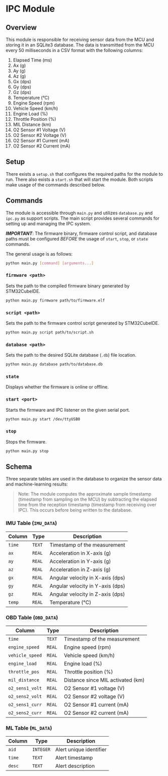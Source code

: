 # IPC Module

## Overview
This module is responsible for receiving sensor data from the MCU and storing it in an SQLite3 database.
The data is transmitted from the MCU every 50 milliseconds in a CSV format with the following columns:

1. Elapsed Time (ms)
2. Ax (g)
3. Ay (g)
4. Az (g)
5. Gx (dps)
6. Gy (dps)
7. Gz (dps)
8. Temperature (°C)
9. Engine Speed (rpm)
10. Vehicle Speed (km/h)
11. Engine Load (%)
12. Throttle Position (%)
13. MIL Distance (km)
14. O2 Sensor #1 Voltage (V)
15. O2 Sensor #2 Voltage (V)
16. O2 Sensor #1 Current (mA)
17. O2 Sensor #2 Current (mA)

## Setup
There exists a `setup.sh` that configures the required paths for the module to run.
There also exists a `start.sh` that will start the module.
Both scripts make usage of the commands described below.

## Commands
The module is accessible through `main.py` and utilizes `database.py` and `ipc.py` as support scripts.
The main script provides several commands for setting up and managing the IPC system.

***IMPORTANT***: The firmware binary, firmware control script, and database paths must be configured *BEFORE* the usage of `start`, `stop`, or `state` commands.

The general usage is as follows:
```bash
python main.py [command] [arguments...]
```

### `firmware <path>`
Sets the path to the compiled firmware binary generated by STM32CubeIDE.
```bash
python main.py firmware path/to/firmware.elf
```

### `script <path>`
Sets the path to the firmware control script generated by STM32CubeIDE.
```bash
python main.py script path/to/script.sh
```

### `database <path>`
Sets the path to the desired SQLite database (`.db`) file location.
```bash
python main.py database path/to/database.db
```

### `state`
Displays whether the firmware is online or offline.

### `start <port>`
Starts the firmware and IPC listener on the given serial port.
```bash
python main.py start /dev/ttyUSB0
```

### `stop`
Stops the firmware.
```bash
python main.py stop
```

## Schema
Three separate tables are used in the database to organize the sensor data and machine-learning results:

> Note: The module computes the approximate sample timestamp (timestamp from sampling on the MCU) by subtracting the elapsed time from the reception timestamp (timestamp from receiving over IPC). This occurs before being written to the database.

### IMU Table (`IMU_DATA`)
| Column          | Type      | Description                              |
|-----------------|-----------|------------------------------------------|
| `time`          | `TEXT`    | Timestamp of the measurement             |
| `ax`            | `REAL`    | Acceleration in X-axis (g)               |
| `ay`            | `REAL`    | Acceleration in Y-axis (g)               |
| `az`            | `REAL`    | Acceleration in Z-axis (g)               |
| `gx`            | `REAL`    | Angular velocity in X-axis (dps)         |
| `gy`            | `REAL`    | Angular velocity in Y-axis (dps)         |
| `gz`            | `REAL`    | Angular velocity in Z-axis (dps)         |
| `temp`          | `REAL`    | Temperature (°C)                         |

### OBD Table (`OBD_DATA`)

| Column          | Type      | Description                              |
|-----------------|-----------|------------------------------------------|
| `time`          | `TEXT`    | Timestamp of the measurement             |
| `engine_speed`  | `REAL`    | Engine speed (rpm)                       |
| `vehicle_speed` | `REAL`    | Vehicle speed (km/h)                     |
| `engine_load`   | `REAL`    | Engine load (%)                          |
| `throttle_pos`  | `REAL`    | Throttle position (%)                    |
| `mil_distance`  | `REAL`    | Distance since MIL activated (km)        |
| `o2_sens1_volt` | `REAL`    | O2 Sensor #1 voltage (V)                 |
| `o2_sens2_volt` | `REAL`    | O2 Sensor #2 voltage (V)                 |
| `o2_sens1_curr` | `REAL`    | O2 Sensor #1 current (mA)                |
| `o2_sens2_curr` | `REAL`    | O2 Sensor #2 current (mA)                |

### ML Table (`ML_DATA`)

| Column          | Type      | Description                              |
|-----------------|-----------|------------------------------------------|
| `aid`           | `INTEGER` | Alert unique identifier                  |
| `time`          | `TEXT`    | Alert timestamp                          |
| `desc`          | `TEXT`    | Alert description                        |
